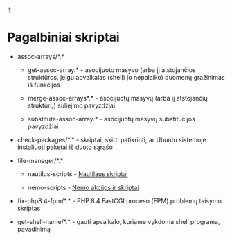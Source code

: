 [&uArr;](../readme.md)

# Pagalbiniai skriptai

* assoc-arrays/\*.*

  * get-assoc-array.* - asocijuoto masyvo (arba jį atstojančios struktūros, jeigu apvalkalas (shell) jo nepalaiko) duomenų gražinimas iš funkcijos

  * merge-assoc-arrays*.* - asocijuotų masyvų (arba jį atstojančių struktūrų) suliejimo pavyzdžiai

  * substitute-assoc-array.* - asocijuotų masyvų substitucijos pavyzdžiai

* check-packages/\*.* - skriptai, skirti patikrinti, ar Ubuntu sistemoje instaliuoti paketai iš duoto sąrašo

* file-manager/\*.*

  * nautilus-scripts - [Nautilaus skriptai](./file-manager/nautilus-scripts/readme.lt.md)

  * nemo-scripts - [Nemo akcijos ir skriptai](./file-manager/nemo-scripts/readme.lt.md)

* fix-php8.4-fpm/\*.* - PHP 8.4 FastCGI proceso (FPM) problemų taisymo skriptas

* get-shell-name/\*.* - gauti apvalkalo, kuriame vykdoma shell programa, pavadinimą
